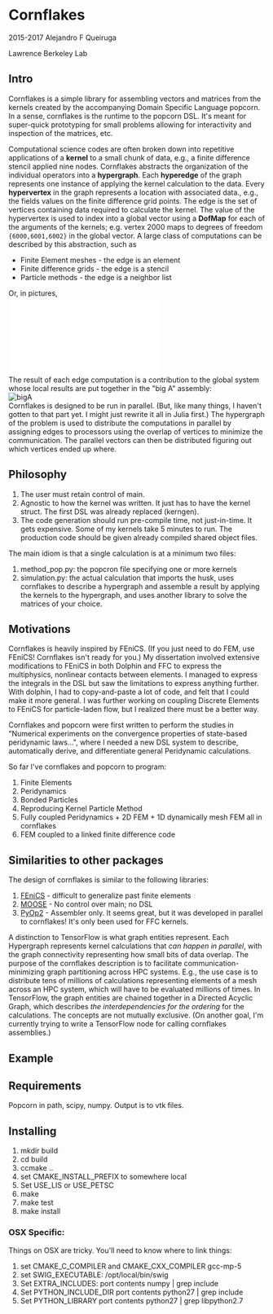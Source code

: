 Cornflakes
==========

2015-2017 Alejandro F Queiruga

Lawrence Berkeley Lab

Intro
-----

Cornflakes is a simple library for assembling
vectors and matrices from the kernels created by the accompanying
Domain Specific Language popcorn. In a sense, cornflakes
is the runtime to the popcorn DSL.
It's meant for super-quick prototyping for small problems
allowing for interactivity and inspection of the matrices,
etc.


Computational science codes are often broken down into repetitive applications of a **kernel** to a small chunk of data, e.g., a finite difference stencil applied nine nodes. Cornflakes abstracts the organization of the individual operators into a **hypergraph**. Each **hyperedge** of the graph represents one instance of applying the kernel calculation to the data.
Every **hypervertex** in the graph represents a location with associated data., e.g., the fields values on the finite difference grid points. The edge is the set of vertices containing data required to calculate the kernel. The value of the hypervertex is used to index into a global vector using a **DofMap** for each of the arguments of the kernels; e.g. vertex 2000 maps to degrees of freedom `{6000,6001,6002}` in the global vector. A large class of computations can be described by this abstraction, such as
- Finite Element meshes - the edge is an element
- Finite difference grids - the edge is a stencil
- Particle methods - the edge is a neighbor list

Or, in pictures,  
![hypergraphs](doc/figures/hypergraphs.pdf)  
 The result of each edge computation is a contribution to the global system whose local results are put together in the "big A" assembly:  
![bigA](
  http://latex.codecogs.com/gif.latex?\dpi{120}&space;\large&space;\mathbf{K}=\underset{\mathtt{edge}\in\mathcal{H}}&space;{\operatorname{\raisebox{-5pt}{\mbox{&space;\Huge&space;\textsf{\textbf{A}}}}}}&space;\mathbf{k}\left%28u\left[\mathtt{edge}\right]\right%29
  )  
Cornflakes is designed to be run in parallel. (But, like many things,
I haven't gotten to that part yet. I might just rewrite it
all in Julia first.)  The hypergraph of the problem is used to distribute the computations in parallel by assigning edges to processors using the overlap of vertices to minimize the communication. The parallel vectors can then be distributed figuring out which vertices ended up where.

Philosophy
----------

1. The user must retain control of main.
2. Agnostic to how the kernel was written. It just has to have
the kernel struct. The first DSL was already replaced (kerngen).
3. The code generation should run pre-compile time, not just-in-time.
It gets expensive. Some of my kernels take 5 minutes to run. The
production code should be given already compiled shared object files.

The main idiom is that a single calculation  is at a minimum two files:  

1. method\_pop.py: the popcron file specifying one or more kernels
2. simulation.py: the actual calculation that imports the husk,
uses cornflakes to describe a hypergraph and assemble a result by
applying the kernels to the hypergraph, and uses another library
to solve the matrices of your choice.

Motivations
-----------

Cornflakes is heavily inspired by FEniCS. (If you just need to do FEM, use FEniCS!
Cornflakes isn't ready for you.) My dissertation involved extensive modifications
to FEniCS in both Dolphin and FFC to express the multiphysics, nonlinear contacts
between elements. I managed to express the integrals in the DSL but saw the limitations
to express anything further. With dolphin, I had to copy-and-paste a lot of code, and
felt that I could make it more general.
I was further working on coupling Discrete Elements to FEniCS for particle-laden flow,
but I realized there must be a better way.

Cornflakes and popcorn were first written to perform the studies in
"Numerical experiments on the convergence properties of state-based peridynamic laws...",
where I needed a new DSL system to describe, automatically derive, and differentiate
general Peridynamic calculations.

So far I've cornflakes and popcorn to program:

1. Finite Elements
1. Peridynamics
1. Bonded Particles
1. Reproducing Kernel Particle Method
1. Fully coupled Peridynamics + 2D FEM + 1D dynamically mesh FEM all in cornflakes
1. FEM coupled to a linked finite difference code


Similarities to other packages
------------------------------

The design of cornflakes is similar to the following libraries:

1. [FEniCS](fenicsproject.org) - difficult to generalize past finite elements
1. [MOOSE](http://mooseframework.org) - No control over main; no DSL
1. [PyOp2](https://github.com/OP2/PyOP2) - Assembler only. It seems great, but it was developed in parallel to cornflakes! It's only been used for FFC kernels.


A distinction to TensorFlow is what graph entities represent. Each Hypergraph represents
kernel calculations that _can happen in parallel_, with the graph connectivity representing
how small bits of data overlap. The purpose of the cornflakes description is to facilitate
communication-minimizing graph partitioning across HPC systems. E.g., the use case is to
distribute tens of millions of calculations representing elements of a mesh across an HPC system,
which will have to be evaluated millions of times. In TensorFlow, the graph entities are chained
together in a Directed Acyclic Graph, which describes _the interdependencies for the ordering_ for
the calculations. The concepts are not mutually exclusive. (On another goal, I'm currently
trying to write a TensorFlow node for calling cornflakes assemblies.)



Example
-------


Requirements
------------

Popcorn in path, scipy, numpy. Output is to vtk files.

Installing
--------

1. mkdir build
2. cd build
3. ccmake ..
4. set CMAKE_INSTALL_PREFIX to somewhere local
5. Set USE_LIS or USE_PETSC
6. make
7. make test
8. make install

### OSX Specific:

Things on OSX are tricky. You'll need to know where to link things:

1. set CMAKE_C_COMPILER and CMAKE_CXX_COMPILER gcc-mp-5
2. set SWIG_EXECUTABLE:
/opt/local/bin/swig
3. Set EXTRA_INCLUDES:
port contents numpy | grep include
4. Set PYTHON_INCLUDE_DIR
port contents python27 | grep include
5. Set PYTHON_LIBRARY
port contents python27 | grep libpython2.7
